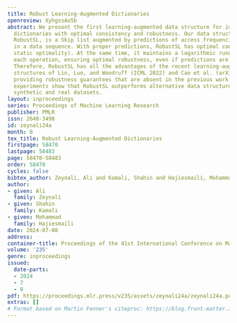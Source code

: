 ```yaml
---
title: Robust Learning-Augmented Dictionaries
openreview: XyhgssAo5b
abstract: We present the first learning-augmented data structure for implementing
  dictionaries with optimal consistency and robustness. Our data structure, named
  RobustSL, is a Skip list augmented by predictions of access frequencies of elements
  in a data sequence. With proper predictions, RobustSL has optimal consistency (achieves
  static optimality). At the same time, it maintains a logarithmic running time for
  each operation, ensuring optimal robustness, even if predictions are generated adversarially.
  Therefore, RobustSL has all the advantages of the recent learning-augmented data
  structures of Lin, Luo, and Woodruff (ICML 2022) and Cao et al. (arXiv 2023), while
  providing robustness guarantees that are absent in the previous work. Numerical
  experiments show that RobustSL outperforms alternative data structures using both
  synthetic and real datasets.
layout: inproceedings
series: Proceedings of Machine Learning Research
publisher: PMLR
issn: 2640-3498
id: zeynali24a
month: 0
tex_title: Robust Learning-Augmented Dictionaries
firstpage: 58470
lastpage: 58483
page: 58470-58483
order: 58470
cycles: false
bibtex_author: Zeynali, Ali and Kamali, Shahin and Hajiesmaili, Mohammad
author:
- given: Ali
  family: Zeynali
- given: Shahin
  family: Kamali
- given: Mohammad
  family: Hajiesmaili
date: 2024-07-08
address:
container-title: Proceedings of the 41st International Conference on Machine Learning
volume: '235'
genre: inproceedings
issued:
  date-parts:
  - 2024
  - 7
  - 8
pdf: https://proceedings.mlr.press/v235/assets/zeynali24a/zeynali24a.pdf
extras: []
# Format based on Martin Fenner's citeproc: https://blog.front-matter.io/posts/citeproc-yaml-for-bibliographies/
---
```

